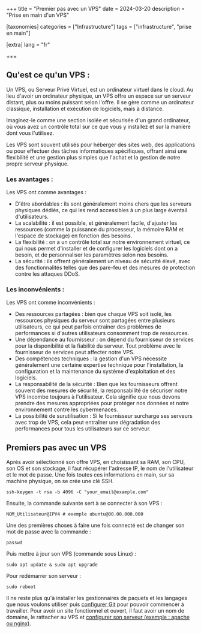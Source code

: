 +++
title = "Premier pas avec un VPS"
date = 2024-03-20
description = "Prise en main d'un VPS"

[taxonomies]
categories = ["Infrastructure"]
tags = ["infrastructure", "prise en main"]

[extra]
lang = "fr"

+++

## Qu'est ce qu'un VPS :

Un VPS, ou Serveur Privé Virtuel, est un ordinateur virtuel dans le cloud. Au lieu d'avoir un ordinateur physique, un VPS offre un espace sur un serveur distant, plus ou moins puissant selon l'offre. Il se gère comme un ordinateur classique, installation et exécution de logiciels, mais à distance.

Imaginez-le comme une section isolée et sécurisée d'un grand ordinateur, où vous avez un contrôle total sur ce que vous y installez et sur la manière dont vous l'utilisez.

Les VPS sont souvent utilisés pour héberger des sites web, des applications ou pour effectuer des tâches informatiques spécifiques, offrant ainsi une flexibilité et une gestion plus simples que l'achat et la gestion de notre propre serveur physique.


### Les avantages :

Les VPS ont comme avantages :

* D'être abordables : ils sont généralement moins chers que les serveurs physiques dédiés, ce qui les rend accessibles à un plus large éventail d'utilisateurs.
* La scalabilité : il est possible, et généralement facile, d'ajuster les ressources (comme la puissance du processeur, la mémoire RAM et l'espace de stockage) en fonction des besoins.
* La flexibilité : on a un contrôle total sur notre environnement virtuel, ce qui nous permet d'installer et de configurer les logiciels dont on a besoin, et de personnaliser les paramètres selon nos besoins.
* La sécurité : ils offrent généralement un niveau de sécurité élevé, avec des fonctionnalités telles que des pare-feu et des mesures de protection contre les attaques DDoS.


### Les inconvénients :


Les VPS ont comme inconvénients :

* Des ressources partagées : bien que chaque VPS soit isolé, les ressources physiques du serveur sont partagées entre plusieurs utilisateurs, ce qui peut parfois entraîner des problèmes de performances si d'autres utilisateurs consomment trop de ressources.
* Une dépendance au fournisseur : on dépend du fournisseur de services pour la disponibilité et la fiabilité du serveur. Tout problème avec le fournisseur de services peut affecter notre VPS.
* Des compétences techniques : la gestion d'un VPS nécessite généralement une certaine expertise technique pour l'installation, la configuration et la maintenance du système d'exploitation et des logiciels.
* La responsabilité de la sécurité : Bien que les fournisseurs offrent souvent des mesures de sécurité, la responsabilité de sécuriser notre VPS incombe toujours à l'utilisateur. Cela signifie que nous devons prendre des mesures appropriées pour protéger nos données et notre environnement contre les cybermenaces.
* La possibilité de surutilisation : Si le fournisseur surcharge ses serveurs avec trop de VPS, cela peut entraîner une dégradation des performances pour tous les utilisateurs sur ce serveur.


## Premiers pas avec un VPS

Après avoir sélectionné son offre VPS, en choisissant sa RAM, son CPU, son OS et son stockage, il faut récupérer l'adresse IP, le nom de l'utilisateur et le mot de passe. Une fois toutes ces informations en main, sur sa machine physique, on se crée une clé SSH.

 ``` ssh-keygen -t rsa -b 4096 -C "your_email@example.com" ```

Ensuite, la commande suivante sert à se connecter à son VPS :

 ``` NOM_Utilisateur@IPV4 # exemple ubuntu@00.00.000.000 ```

Une des premières choses à faire une fois connecté est de changer son mot de passe avec la commande :

 ``` passwd ```

Puis mettre à jour son VPS (commande sous Linux) :

``` sudo apt update & sudo apt upgrade ```

Pour redémarrer son serveur :

``` sudo reboot ```

Il ne reste plus qu'à installer les gestionnaires de paquets et les langages que nous voulons utiliser puis [configurer Git](git.md) pour pouvoir commencer à travailler. Pour avoir un site fonctionnel et ouvert, il faut avoir un nom de domaine, le rattacher au VPS et [configurer son serveur (exemple : apache ou nginx)](config_server.md).
